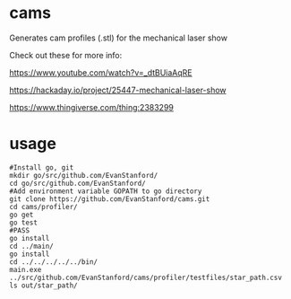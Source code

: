 # cams
Generates cam profiles (.stl) for the mechanical laser show


Check out these for more info:

https://www.youtube.com/watch?v=_dtBUiaAqRE

https://hackaday.io/project/25447-mechanical-laser-show

https://www.thingiverse.com/thing:2383299




# usage

```
#Install go, git
mkdir go/src/github.com/EvanStanford/
cd go/src/github.com/EvanStanford/
#Add environment variable GOPATH to go directory
git clone https://github.com/EvanStanford/cams.git
cd cams/profiler/
go get
go test
#PASS
go install
cd ../main/
go install
cd ../../../../../bin/
main.exe ../src/github.com/EvanStanford/cams/profiler/testfiles/star_path.csv
ls out/star_path/
```


